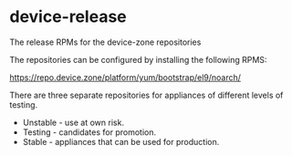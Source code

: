 # device-release
The release RPMs for the device-zone repositories

The repositories can be configured by installing the following RPMS:

https://repo.device.zone/platform/yum/bootstrap/el9/noarch/

There are three separate repositories for appliances of different levels
of testing.

- Unstable - use at own risk.
- Testing - candidates for promotion.
- Stable - appliances that can be used for production.

